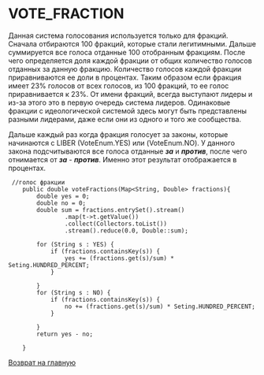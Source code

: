 # VOTE_FRACTION 
Данная система голосования используется только для фракций.
Сначала отбираются 100 фракций, которые стали легитимными.
Дальше суммируется все голоса отданные 100 отобранным фракциям.
После чего определяется доля каждой фракции от общих количество 
голосов отданных за данную фракцию.
Количество голосов каждой фракции приравниваются ее доли в процентах.
Таким образом если фракция имеет 23% голосов от всех голосов, из
100 фракций, то ее голос приравнивается к 23%.
От имени фракций, всегда выступают лидеры и из-за этого это 
в первую очередь система лидеров. Одинаковые фракции с идеологической 
системой здесь могут быть представлены разными лидерами, даже 
если они из одного и того же сообщества.

Дальше каждый раз когда фракция голосует за законы,
которые начинаются с LIBER (VoteEnum.YES) или (VoteEnum.NO).
У данного закона подсчитываются все голоса отданные ***за***
и ***против***, после чего отнимается от ***за*** - ***против***.
Именно этот результат отображается в процентах.

````
 //голос фракции
    public double voteFractions(Map<String, Double> fractions){
        double yes = 0;
        double no = 0;
        double sum = fractions.entrySet().stream()
                .map(t->t.getValue())
                .collect(Collectors.toList())
                .stream().reduce(0.0, Double::sum);

        for (String s : YES) {
            if (fractions.containsKey(s)) {
                yes += (fractions.get(s)/sum) * Seting.HUNDRED_PERCENT;
            }

        }
        for (String s : NO) {
            if (fractions.containsKey(s)) {
                no += (fractions.get(s)/sum) * Seting.HUNDRED_PERCENT;
            }

        }
        return yes - no;

    }

````

[Возврат на главную](../documentation/documentationRus.md)